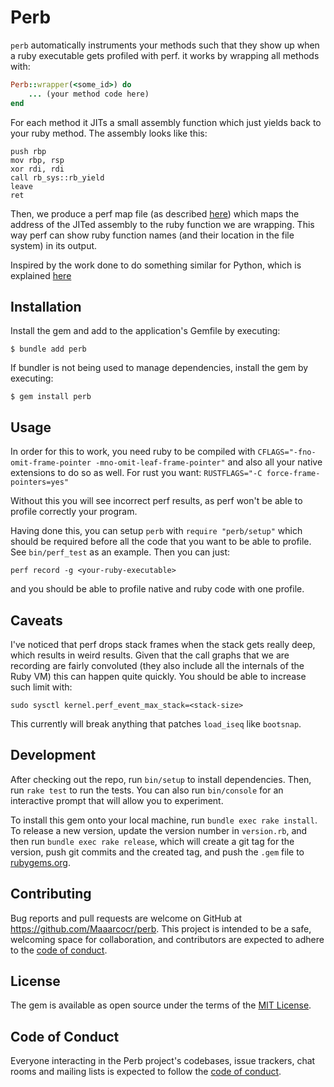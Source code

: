 # Perb

`perb` automatically instruments your methods such that they show up when a ruby executable gets profiled with perf. it works by
wrapping all methods with:

```ruby
Perb::wrapper(<some_id>) do
    ... (your method code here)
end
```

For each method it JITs a small assembly function which just yields back to your ruby method. The assembly looks like
this:

```assembly
push rbp
mov rbp, rsp
xor rdi, rdi
call rb_sys::rb_yield
leave
ret
```

Then, we produce a perf map file (as described [here](https://github.com/torvalds/linux/blob/0513e464f9007b70b96740271a948ca5ab6e7dd7/tools/perf/Documentation/jit-interface.txt)) which maps the address of the JITed assembly to the ruby function we are wrapping. This way perf
can show ruby function names (and their location in the file system) in its output.

Inspired by the work done to do something similar for Python, which is explained [here](https://docs.python.org/zh-cn/dev/howto/perf_profiling.html)

## Installation

Install the gem and add to the application's Gemfile by executing:

    $ bundle add perb

If bundler is not being used to manage dependencies, install the gem by executing:

    $ gem install perb

## Usage

In order for this to work, you need ruby to be compiled with `CFLAGS="-fno-omit-frame-pointer -mno-omit-leaf-frame-pointer"`
and also all your native extensions to do so as well. For rust you want: `RUSTFLAGS="-C force-frame-pointers=yes"`

Without this you will see incorrect perf results, as perf won't be able to profile correctly your program.

Having done this, you can setup `perb` with `require "perb/setup"` which should be required before all the code that you
want to be able to profile. See `bin/perf_test` as an example. Then you can just:

```shell
perf record -g <your-ruby-executable>
```

and you should be able to profile native and ruby code with one profile.

## Caveats

I've noticed that perf drops stack frames when the stack gets really deep, which results in weird results. Given that
the call graphs that we are recording are fairly convoluted (they also include all the internals of the Ruby VM) this
can happen quite quickly. You should be able to increase such limit with:

```
sudo sysctl kernel.perf_event_max_stack=<stack-size>
```

This currently will break anything that patches `load_iseq` like `bootsnap`.

## Development

After checking out the repo, run `bin/setup` to install dependencies. Then, run `rake test` to run the tests. You can also run `bin/console` for an interactive prompt that will allow you to experiment.

To install this gem onto your local machine, run `bundle exec rake install`. To release a new version, update the version number in `version.rb`, and then run `bundle exec rake release`, which will create a git tag for the version, push git commits and the created tag, and push the `.gem` file to [rubygems.org](https://rubygems.org).

## Contributing

Bug reports and pull requests are welcome on GitHub at https://github.com/Maaarcocr/perb. This project is intended to be a safe, welcoming space for collaboration, and contributors are expected to adhere to the [code of conduct](https://github.com/Maaarcocr/perb/blob/master/CODE_OF_CONDUCT.md).

## License

The gem is available as open source under the terms of the [MIT License](https://opensource.org/licenses/MIT).

## Code of Conduct

Everyone interacting in the Perb project's codebases, issue trackers, chat rooms and mailing lists is expected to follow the [code of conduct](https://github.com/Maaarcocr/perb/blob/master/CODE_OF_CONDUCT.md).
